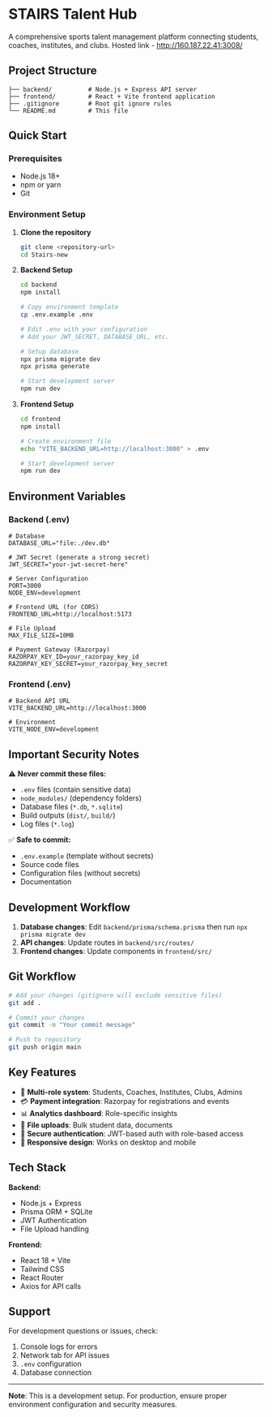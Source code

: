 # STAIRS Talent Hub

A comprehensive sports talent management platform connecting students, coaches, institutes, and clubs.
Hosted link - http://160.187.22.41:3008/

## Project Structure

```
├── backend/          # Node.js + Express API server
├── frontend/         # React + Vite frontend application
├── .gitignore        # Root git ignore rules
└── README.md         # This file
```

## Quick Start

### Prerequisites
- Node.js 18+ 
- npm or yarn
- Git

### Environment Setup

1. **Clone the repository**
   ```bash
   git clone <repository-url>
   cd Stairs-new
   ```

2. **Backend Setup**
   ```bash
   cd backend
   npm install
   
   # Copy environment template
   cp .env.example .env
   
   # Edit .env with your configuration
   # Add your JWT_SECRET, DATABASE_URL, etc.
   
   # Setup database
   npx prisma migrate dev
   npx prisma generate
   
   # Start development server
   npm run dev
   ```

3. **Frontend Setup**
   ```bash
   cd frontend
   npm install
   
   # Create environment file
   echo "VITE_BACKEND_URL=http://localhost:3000" > .env
   
   # Start development server
   npm run dev
   ```

## Environment Variables

### Backend (.env)
```env
# Database
DATABASE_URL="file:./dev.db"

# JWT Secret (generate a strong secret)
JWT_SECRET="your-jwt-secret-here"

# Server Configuration
PORT=3000
NODE_ENV=development

# Frontend URL (for CORS)
FRONTEND_URL=http://localhost:5173

# File Upload
MAX_FILE_SIZE=10MB

# Payment Gateway (Razorpay)
RAZORPAY_KEY_ID=your_razorpay_key_id
RAZORPAY_KEY_SECRET=your_razorpay_key_secret
```

### Frontend (.env)
```env
# Backend API URL
VITE_BACKEND_URL=http://localhost:3000

# Environment
VITE_NODE_ENV=development
```

## Important Security Notes

⚠️ **Never commit these files:**
- `.env` files (contain sensitive data)
- `node_modules/` (dependency folders)
- Database files (`*.db`, `*.sqlite`)
- Build outputs (`dist/`, `build/`)
- Log files (`*.log`)

✅ **Safe to commit:**
- `.env.example` (template without secrets)
- Source code files
- Configuration files (without secrets)
- Documentation

## Development Workflow

1. **Database changes**: Edit `backend/prisma/schema.prisma` then run `npx prisma migrate dev`
2. **API changes**: Update routes in `backend/src/routes/`
3. **Frontend changes**: Update components in `frontend/src/`

## Git Workflow

```bash
# Add your changes (gitignore will exclude sensitive files)
git add .

# Commit your changes
git commit -m "Your commit message"

# Push to repository
git push origin main
```

## Key Features

- 🏫 **Multi-role system**: Students, Coaches, Institutes, Clubs, Admins
- 💳 **Payment integration**: Razorpay for registrations and events
- 📊 **Analytics dashboard**: Role-specific insights
- 📁 **File uploads**: Bulk student data, documents
- 🔐 **Secure authentication**: JWT-based auth with role-based access
- 📱 **Responsive design**: Works on desktop and mobile

## Tech Stack

**Backend:**
- Node.js + Express
- Prisma ORM + SQLite
- JWT Authentication
- File Upload handling

**Frontend:**
- React 18 + Vite
- Tailwind CSS
- React Router
- Axios for API calls

## Support

For development questions or issues, check:
1. Console logs for errors
2. Network tab for API issues  
3. `.env` configuration
4. Database connection

---

**Note**: This is a development setup. For production, ensure proper environment configuration and security measures.
